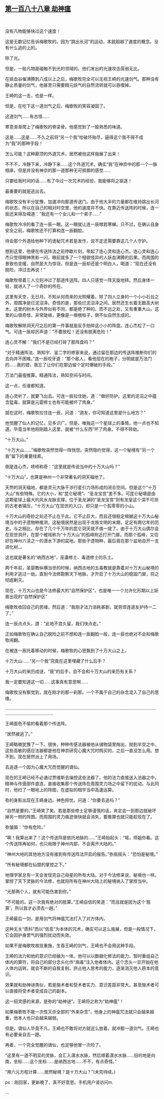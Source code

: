 ## [第一百八十八章 劫神瘟](https://www.xxbiquge.com/11_11207/9059408.html)
﻿

  没有凡物能够快过这个速度！

  这是无数记忆告诉梅歌牧的。因为“跳出长河”的运动，本就超越了速度的概念。没有什么追的上的。

  除了光。

  但是，一般凡物是碰触不到光的领域的。他们发出的光速攻击孱弱无比。

  在妖血谷催沸腾到八成以上之后，梅歌牧完全可以无视王崎的光速剑气。那种没有静止质量的剑气，他甚至只需要精元妖气的自然流转就可以吞噬掉。

  王崎的这一击，也是一样。

  但是，在吃下这一道剑气之后，梅歌牧的笑容凝固了。

  这道剑气……有古怪……

  寒意渐渐爬上了梅歌牧的脊梁骨。他感觉到了一股熟悉的味道。

  这是……这是……不久之前将“另一个我”给破坏殆尽，逼得这个我不得不成为“我”的那种手段！

  怎么可能？这种巅顶的外道咒术，居然被他这样施展了出来！

  不不不，冷静下来，冷静下来……这个外道咒术，确实“我”在神京中的那一个一脉相承，但是并没有神京的那一道那种无可抵御的感觉……

  只要给我时间的话……有了中过一次咒术的经验，我能够将之驱逐！

  最重要的就是逃出去。

  梅歌牧没有半分犹豫，加速冲向那道传送门。由于他大半的力量都在维持跳出长河的状态，所以在自己的相对时空里，他的速度并不快。在靠近传送阵的时候，连一辰还来得及喊道：“我还有一个女儿和一个弟子……”

  梅歌牧冷冷的看了连一辰一眼。这一眼就让连一辰噤若寒蝉。只不过，在确认自身安全之前，梅歌牧还不打算和连一辰翻脸。

  待会那个外道给他种下的诡秘咒术若是发作，说不定还需要靠这几个人守护。

  想到这里，他便在传送阵法之前停歇片刻，带起了连心灵和连心杰。连心灵和连心杰只觉得眼神黑影一闪，眼前就多了一个相貌怪异的人妖血沸腾的后果。而周围的景致也变缓，自然是大为惊讶。但是连一辰却还是个明白人，喝道：“现在还没有脱险，冲过去再说！”

  梅歌牧带着三人立刻冲过了那道传送阵。四人只感觉一阵天旋地转。然后身体一轻，就进入了一个奇妙的所在。

  这里有天空，无日月。不知从何而来的光照耀着。除了四人立身的一个小小石台之外，周围净是烂泥沼泽。奇怪的是，那些烂泥沼泽之间。居然还生长着无数高大树木。这里的树木与外界似有不同，都是绝了种的。而不远之处，又有重重大山。这里的山很奇怪，非常陡峭，更像是一根根柱子，倒不似自然生成的。

  梅歌牧解除洞天尺之后的第一件事就是反手拍碎这小小的阵盘。连心杰松了一口气。可连一辰却厉声道：“不要放松！还没有脱离危险！”

  连心灵不解：“我们不是已经打碎了那阵盘吗？”

  “对于精通阵法、熟知宇、宙二字的修家来说，通过留在那边的传送阵推断你们的去向并不困难。”连一辰咬牙道：“那个敌人，看他现在的袍子，分明就是万法门的……我的错，我忘了让你们在那边留个定时爆破的手段。”

  万法门最擅推算。精通阵法，熟知空间与时间。

  这一点，任谁都知道。

  连心灵听了，就要飞出去。可连一辰拉住她，道：“做好防护。这里的泥沼之中蕴含猛毒，就算是元婴修士也有可能被坏了肉身。”

  就在这时，梅歌牧拉住连一辰，问道：“道友，你可知道这里是什么地方？”

  他觉醒了仙人的记忆，见多识广。但是，唯独这一个星球上的事情，他一点也不知道。毕竟当年他刚刚踏入这里，就被“什么东西”坏了肉身。不得不转劫。

  “十万大山。”

  “十万大山……”梅歌牧突然觉得一阵恍惚。突然隐约觉得，这一个秘境有“另一个我”留下的重要线索。

  倒是连心杰，啧啧称奇：“这里就是传说当中的十万大山吗？”

  “十万大山”，也算是神州一个非常著名的洞天福地了。

  天然的洞天福地，都是灵元大脉干涉行星引力场形成的闭合空间。但是这个“十万大山”有些特殊。它的大小，和“昆仑秘境”、“圣龙宝宫”差不多。可昆仑秘境是由这颗星球上最大的风水龙脉支撑。位于圣龙渊的“圣龙宝宫”则有龙皇这个深不可测的古老者镇压，“十万大山”在现世的入口，却只是一个孤零零的小山。

  十万大山的奇妙之处还不止在于此。它不止巨大，而且还很稳定根据这十万大山秘境当中的孑遗物种推测，这秘境居然是出现于龙族文明的末期，足足有两亿年的历史。与之相比，存在了几个千万年的昆仑洞天就不值一提了。由于十万大山偶尔会在现世洞开，在那个被戏称为“十万大山”的孤峰附近打开门扉。而那个孤峰，又恰好在神州六渎之一的潇水下游的盆地。那些孑遗物种，最后竟在那个盆地自开一支进化树、。

  这也就是著名的“纳西古地”，巫蛊修士、毒道修士的乐土。

  两千年前，圣婴教纵横当世的时候，纳西古地的五毒教就是靠着对十万大山秘境的利用才逃过一劫。直到今法修勘察天下地脉，才开启了十万大山的稳固门扉，将之彻底剿灭。

  现在，十万大山也是今法修最大的“自然保护区”，也是唯一一个允许化形期以上妖兽出现的“自然保护区”

  梅歌牧收回自己的思绪，然后道：“我刚才法力消耗甚剧，就劳烦连道友护持一二了。”

  连一辰点点头，道：“此地不宜久留，我们快点走。”

  正如梅歌牧在确认自己脱险之前不想和连一辰翻脸一般，连一辰也绝对不会和梅歌牧闹翻。

  在被连一辰托着移动的时候，梅歌牧的心思飘到了十万大山之上。

  十万大山……“另一个我”究竟在这里埋藏了什么后手？

  十万大山的来历成谜，“我”的后手，会不会和十万大山的来历有关系？

  我一定要知道这一切……这事真有意思啊……

  梅歌牧没有察觉到，就在刚才的那一刹那。一个不属于自己的杂念混入了自己的思维。

  ………………………………………………………………………………………………………………………………………………

  王崎面色不愉的看着那个传送阵。

  “居然被逃了。”

  王崎略微犹豫了一下。很快，种种传感法器被他从储物袋里掏出，抛到半空之中。这些高敏的感应法器都是他在神京研究心魔大咒时购买的，之后一直没怎么用。想不到。现在居然派上了用场。

  去追逐一个因为心魔大咒而觉醒的谪仙。

  现在的王崎已经不必通过贾维斯去操控这些法器了。他的法力直接送入法器之中，精神与传感部件直连，直接收集那个传送阵在周围灵力场之中留下的扰动。与此同时，他扫了一眼地上的阵图，在虚拟的相宇当中高速运算。

  弥的身影出现在王崎身边。神色担忧，问道：“你要去追吗？”

  “自然是要的。”王崎笑了笑。若是那些修士足够谨慎的话，肯定会一到那边就破坏掉另一侧的阵图。而周围的灵力痕迹很快就会消失，要推算也就只能趁现在了。

  弥皱眉：“你有危险。”

  “啊！我算出来了！这个传送阵是依托地脉的……”王崎抬起头：“喏，师姐你看。这个传送阵再如何，也只局限于神州内部，不会离开大陆的。”

  “神州大地的其他地方没有接到有传送阵法开启的报告。”弥摇摇头：“恐怕是秘境。”

  “所有秘境都在仙盟的掌控之下。”

  地理学家总有一天会发现完自己母星的所有大陆。对于今法修来说，秘境也一样。掌控了天下灵脉的今法修，也就将所有在神州大陆上的秘境纳入了掌控当中。

  “光那两个人，就有可能伤害到你。”

  “不可能的。这一次我有绝对的胜算。”王崎自信的笑道：“而且就是因为这个‘胜算’，所以我才必须去一趟。”

  王崎最后一剑，是用剑气将神瘟咒法打入了对方体内。

  这种无关“质料”而以“信息”为本体的咒术，确实可以这么施展，但是一般情况下，它会因护身罡气的强烈扰动而失效。

  如果不是梅歌牧故技重施，生吞王崎的剑气，王崎也不会用这种手段。

  王崎的法力和他的意识已经融为一体。他可以以数据化修法的能力，暂时重组自己体内的算符，将自己的部分念头化作“病毒”注入他者体内。这个念头一旦开始在他人体内运转。就会不断的自我复制，挤占他人思考的能力，逐渐消灭他人原本的意识。

  效果就和劫神谜类似，若是施术者和受术者实力、意识差距非常大。甚至施术者可以直接将受术者变成自己的副本。

  这一招灵感的来源，是弥的“劫神谜”。王崎将之称为“劫神瘟”！

  如果梅歌牧不能一次性灭杀全部的“外来杂念”，他身上的神瘟咒法就只会越来越重，他本人也只会越来越弱。

  但是，谪仙人毕竟不凡，王崎也不敢将对方就这么放着。就冲那一道剑气。王崎也有必要亲自去一趟。

  再者，一个完全觉醒的谪仙，也足够他冒一次险了。

  “这里有一道不明显的灵脉，会汇入潇水水脉，然后顺着潇水水脉……目的地是向南，坐标……这个坐标……是纳西古地……不不，有点奇怪。”

  “用六元方程计算……居然秘境？是十万大山？”(未完待续。)

  ps：刚回家，更新晚了，真不好意思。手机用户请访问m.

  ...  
